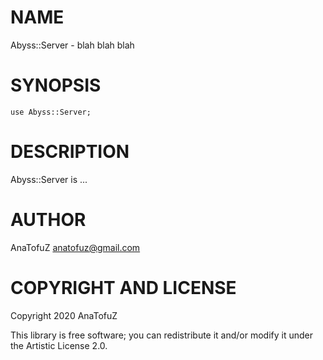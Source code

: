 NAME
====

Abyss::Server - blah blah blah

SYNOPSIS
========

```perl6
use Abyss::Server;
```

DESCRIPTION
===========

Abyss::Server is ...

AUTHOR
======

AnaTofuZ <anatofuz@gmail.com>

COPYRIGHT AND LICENSE
=====================

Copyright 2020 AnaTofuZ

This library is free software; you can redistribute it and/or modify it under the Artistic License 2.0.

